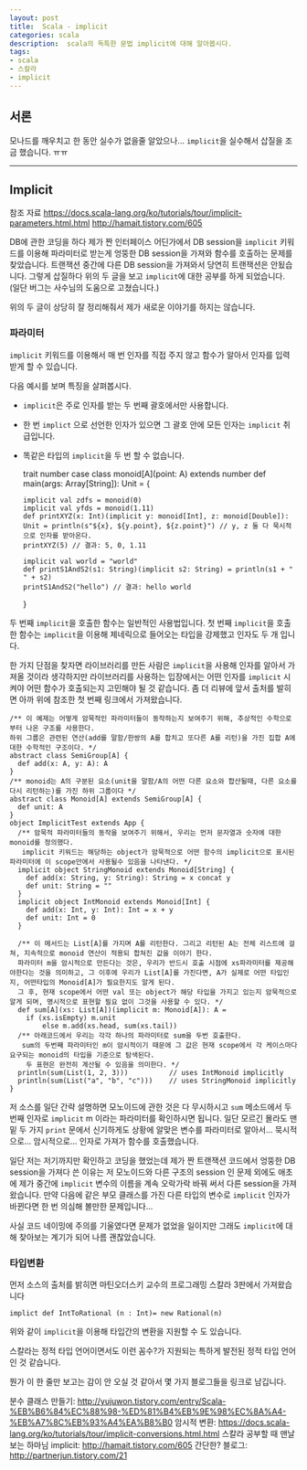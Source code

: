 ```yaml
---
layout: post
title:  Scala - implicit
categories: scala
description:  scala의 독특한 문법 implicit에 대해 알아봅시다.
tags:
- scala
- 스칼라
- implicit
---
```


## 서론

모나드를 깨우치고 한 동안 실수가 없을줄 알았으나... `implicit`을 실수해서 삽질을 조금 했습니다. ㅠㅠ

---

## Implicit

참조 자료
https://docs.scala-lang.org/ko/tutorials/tour/implicit-parameters.html.html
http://hamait.tistory.com/605

DB에 관한 코딩을 하다 제가 짠 인터페이스 어딘가에서 DB session을 `implicit` 키워드를 이용해 파라미터로 받는게 엉뚱한 DB session을 가져와
함수를 호출하는 문제를 찾았습니다. 트랜잭션 중간에 다른 DB session을 가져와서 당연히 트랜잭션은 안됬습니다. 그렇게 삽질하다 위의 두 글을 보고
`implicit`에 대한 공부를 하게 되었습니다. (일단 버그는 사수님의 도움으로 고쳤습니다.)

위의 두 글이 상당히 잘 정리해줘서 제가 새로운 이야기를 하지는 않습니다.

### 파라미터

`implicit` 키워드를 이용해서 매 번 인자를 직접 주지 않고 함수가 알아서 인자를 입력 받게 할 수 있습니다.

다음 예시를 보며 특징을 살펴봅시다.

* `implicit`은 주로 인자를 받는 두 번째 괄호에서만 사용합니다.
* 한 번 `implict` 으로 선언한 인자가 있으면 그 괄호 안에 모든 인자는 `implicit` 취급입니다.
* 똑같은 타입의 `implicit`을 두 번 할 수 없습니다.



    trait number
    case class monoid[A](point: A) extends number
    def main(args: Array[String]): Unit = {
  
      implicit val zdfs = monoid(0)
      implicit val yfds = monoid(1.11)
      def printXYZ(x: Int)(implicit y: monoid[Int], z: monoid[Double]): Unit = println(s"${x}, ${y.point}, ${z.point}") // y, z 둘 다 묵시적으로 인자를 받아온다.
      printXYZ(5) // 결과: 5, 0, 1.11
      
      implicit val world = "world"
      def printS1AndS2(s1: String)(implicit s2: String) = println(s1 + " " + s2)
      printS1AndS2("hello") // 결과: hello world
    }

두 번째 `implicit`을 호출한 함수는 일반적인 사용법입니다.
첫 번째 `implicit`을 호출한 함수는 `implicit`을 이용해 제네릭으로 들어오는 타입을 강제했고 인자도 두 개 입니다.

한 가지 단점을 찾자면 라이브러리를 만든 사람은 `implicit`을 사용해 인자를 알아서 가져올 것이라 생각하지만 라이브러리를 사용하는 입장에서는 어떤 인자를 `implicit` 시켜야 어떤 함수가 호출되는지 고민해야 될 것 같습니다.
좀 더 리뷰에 앞서 출처를 발히면 아까 위에 참조한 첫 번째 링크에서 가져왔습니다.  

    /** 이 예제는 어떻게 암묵적인 파라미터들이 동작하는지 보여주기 위해, 추상적인 수학으로부터 나온 구조를 사용한다. 
    하위 그룹은 관련된 연산(add를 말함/한쌍의 A를 합치고 또다른 A를 리턴)을 가진 집합 A에 대한 수학적인 구조이다. */
    abstract class SemiGroup[A] {
      def add(x: A, y: A): A
    }
    /** monoid는 A의 구분된 요소(unit을 말함/A의 어떤 다른 요소와 합산될때, 다른 요소를 다시 리턴하는)를 가진 하위 그룹이다 */
    abstract class Monoid[A] extends SemiGroup[A] {
      def unit: A
    }
    object ImplicitTest extends App {
      /** 암묵적 파라미터들의 동작을 보여주기 위해서, 우리는 먼저 문자열과 숫자에 대한 monoid를 정의했다.
       implicit 키워드는 해당하는 object가 암묵적으로 어떤 함수의 implicit으로 표시된 파라미터에 이 scope안에서 사용될수 있음을 나타낸다. */
      implicit object StringMonoid extends Monoid[String] {
        def add(x: String, y: String): String = x concat y
        def unit: String = ""
      }
      implicit object IntMonoid extends Monoid[Int] {
        def add(x: Int, y: Int): Int = x + y
        def unit: Int = 0
      }
      
      /** 이 메서드는 List[A]를 가지며 A를 리턴한다. 그리고 리턴된 A는 전체 리스트에 걸쳐, 지속적으로 monoid 연산이 적용되 합쳐진 값을 이야기 한다. 
      파라미터 m을 암시적으로 만든다는 것은, 우리가 반드시 호출 시점에 xs파라미터를 제공해야한다는 것을 의미하고, 그 이후에 우리가 List[A]를 가진다면, A가 실제로 어떤 타입인지, 어떤타입의 Monoid[A]가 필요한지도 알게 된다. 
      그 후, 현재 scope에서 어떤 val 또는 object가 해당 타입을 가지고 있는지 암묵적으로 알게 되며, 명시적으로 표현할 필요 없이 그것을 사용할 수 있다. */
      def sum[A](xs: List[A])(implicit m: Monoid[A]): A =
        if (xs.isEmpty) m.unit
            else m.add(xs.head, sum(xs.tail))
      /** 아래코드에서 우리는 각각 하나의 파라미터로 sum을 두번 호출한다.
       sum의 두번째 파라미터인 m이 암시적이기 때문에 그 값은 현재 scope에서 각 케이스마다 요구되는 monoid의 타입을 기준으로 탐색된다.
        두 표현은 완전히 계산될 수 있음을 의미한다. */
      println(sum(List(1, 2, 3)))          // uses IntMonoid implicitly
      println(sum(List("a", "b", "c")))    // uses StringMonoid implicitly
    }

저 소스를 일단 간략 설명하면 모노이드에 관한 것은 다 무시하시고 `sum` 메소드에서 두 번째 인자로 `implicit` m 이라는 파라미터를 확인하시면 됩니다.
일단 모르긴 몰라도 맨 밑 두 가지 `print` 문에서 신기하게도 상황에 알맞은 변수를 파라미터로 알아서... 묵시적으로... 암시적으로... 인자로 가져가 함수를 호출했습니다.

일단 저는 저기까지만 확인하고 코딩을 했었는데 제가 짠 트랜잭션 코드에서 엉뚱한 DB session을 가져다 쓴 이유는 저 모노이드와 다른 구조의 session 인 문제 외에도
애초에 제가 중간에 `implicit` 변수의 이름을 계속 오락가락 바꿔 써서 다른 session을 가져왔습니다. 만약 다음에 같은 부모 클래스를 가진 다른 타입의 변수로 `implicit` 인자가 바뀐다면
한 번 의심해 볼만한 문제입니다...

사실 코드 네이밍에 주의를 기울였다면 문제가 없었을 일이지만 그래도 `implicit`에 대해 찾아보는 계기가 되어 나름 괜찮았습니다. 

### 타입변환

먼저 소스의 출처를 밝히면 마틴오더스키 교수의 프로그래밍 스칼라 3판에서 가져왔습니다

    implict def IntToRational (n : Int)= new Rational(n)

위와 같이 `implicit`을 이용해 타입간의 변환을 지원할 수 도 있습니다.

스칼라는 정적 타입 언어이면서도 이런 꼼수?가 지원되는 특하게 발전된 정적 타입 언어인 것 같습니다.

뭔가 이 한 줄만 보고는 감이 안 오실 것 같아서 몇 가지 블로그들을 링크로 남깁니다.

분수 클래스 만들기: http://yujuwon.tistory.com/entry/Scala-%EB%B6%84%EC%88%98-%ED%81%B4%EB%9E%98%EC%8A%A4-%EB%A7%8C%EB%93%A4%EA%B8%B0
암시적 변환: https://docs.scala-lang.org/ko/tutorials/tour/implicit-conversions.html.html
스칼라 공부할 때 맨날 보는 하마님 implicit: http://hamait.tistory.com/605
간단한? 블로그: http://partnerjun.tistory.com/21